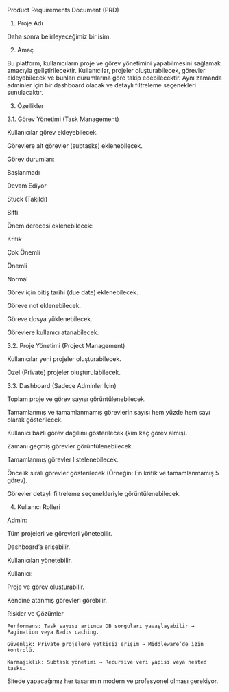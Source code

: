 Product Requirements Document (PRD)

1. Proje Adı

Daha sonra belirleyeceğimiz bir isim.

2. Amaç

Bu platform, kullanıcıların proje ve görev yönetimini yapabilmesini sağlamak amacıyla geliştirilecektir. Kullanıcılar, projeler oluşturabilecek, görevler ekleyebilecek ve bunları durumlarına göre takip edebilecektir. Aynı zamanda adminler için bir dashboard olacak ve detaylı filtreleme seçenekleri sunulacaktır.

3. Özellikler

3.1. Görev Yönetimi (Task Management)

Kullanıcılar görev ekleyebilecek.

Görevlere alt görevler (subtasks) eklenebilecek.

Görev durumları:

Başlanmadı

Devam Ediyor

Stuck (Takıldı)

Bitti

Önem derecesi eklenebilecek:

Kritik

Çok Önemli

Önemli

Normal

Görev için bitiş tarihi (due date) eklenebilecek.

Göreve not eklenebilecek.

Göreve dosya yüklenebilecek.

Görevlere kullanıcı atanabilecek.

3.2. Proje Yönetimi (Project Management)

Kullanıcılar yeni projeler oluşturabilecek.

Özel (Private) projeler oluşturulabilecek.

3.3. Dashboard (Sadece Adminler İçin)

Toplam proje ve görev sayısı görüntülenebilecek.

Tamamlanmış ve tamamlanmamış görevlerin sayısı hem yüzde hem sayı olarak gösterilecek.

Kullanıcı bazlı görev dağılımı gösterilecek (kim kaç görev almış).

Zamanı geçmiş görevler görüntülenebilecek.

Tamamlanmış görevler listelenebilecek.

Öncelik sıralı görevler gösterilecek (Örneğin: En kritik ve tamamlanmamış 5 görev).

Görevler detaylı filtreleme seçenekleriyle görüntülenebilecek.

4. Kullanıcı Rolleri

Admin:

Tüm projeleri ve görevleri yönetebilir.

Dashboard’a erişebilir.

Kullanıcıları yönetebilir.

Kullanıcı:

Proje ve görev oluşturabilir.

Kendine atanmış görevleri görebilir.

Riskler ve Çözümler

    Performans: Task sayısı artınca DB sorguları yavaşlayabilir → Pagination veya Redis caching.

    Güvenlik: Private projelere yetkisiz erişim → Middleware’de izin kontrolü.

    Karmaşıklık: Subtask yönetimi → Recursive veri yapısı veya nested tasks.

Sitede yapacağımız her tasarımın modern ve profesyonel olması gerekiyor.
